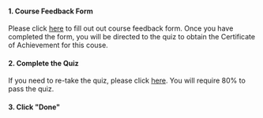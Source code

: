 <head><base target="_blank"> </head>

#### 1. Course Feedback Form

Please click [here](https://www.surveymonkey.com/r/gswtfpsurvey ) to fill out out course feedback form.
Once you have completed the form, you will be directed to the quiz to obtain the Certificate of Achievement for this couse.

#### 2. Complete the Quiz

If you need to re-take the quiz, please click [here](http://fme.ly/gswtfpquiz). You will require 80% to pass the quiz.

#### 3. Click "Done"
